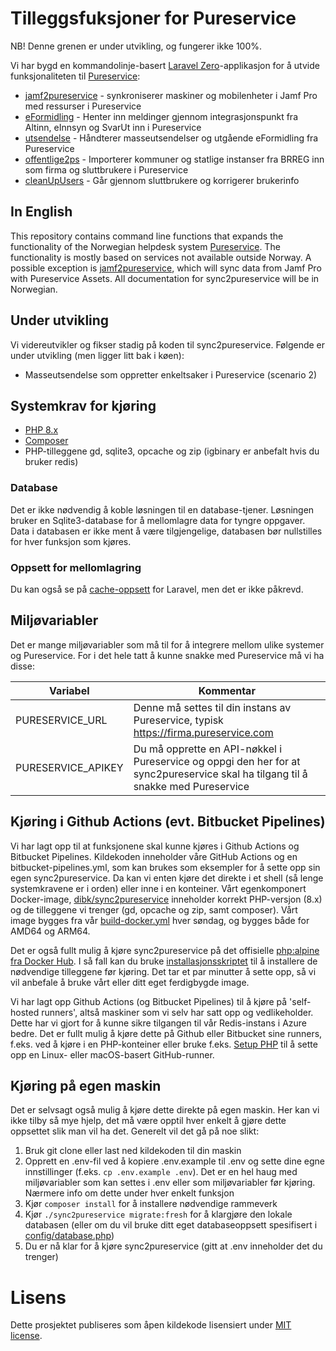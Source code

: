# Tilleggsfuksjoner for Pureservice

NB! Denne grenen er under utvikling, og fungerer ikke 100%.

Vi har bygd en kommandolinje-basert [Laravel Zero](https://laravel-zero.com)-applikasjon for å utvide funksjonaliteten til [Pureservice](https://www.pureservice.com):

- [jamf2pureservice](docs/jamf2pureservice.md) - synkroniserer maskiner og mobilenheter i Jamf Pro med ressurser i Pureservice
- [eFormidling](docs/eformidling.md) - Henter inn meldinger gjennom integrasjonspunkt fra Altinn, eInnsyn og SvarUt inn i Pureservice
- [utsendelse](docs/utsendelse.md) - Håndterer masseutsendelser og utgående eFormidling fra Pureservice
- [offentlige2ps](docs/offentlige2ps.md) - Importerer kommuner og statlige instanser fra BRREG inn som firma og sluttbrukere i Pureservice
- [cleanUpUsers](docs/cleanupusers.md) - Går gjennom sluttbrukere og korrigerer brukerinfo

## In English

This repository contains command line functions that expands the functionality of the Norwegian helpdesk system [Pureservice](https://www.pureservice.com). The functionality is mostly based on services not available outside Norway. A possible exception is [jamf2pureservice](docs/jamf2pureservice.md), which will sync data from Jamf Pro with Pureservice Assets. All documentation for sync2pureservice will be in Norwegian.

## Under utvikling

Vi videreutvikler og fikser stadig på koden til sync2pureservice. Følgende er under utvikling (men ligger litt bak i køen):

- Masseutsendelse som oppretter enkeltsaker i Pureservice (scenario 2)

## Systemkrav for kjøring

- [PHP 8.x](https://php.net)
- [Composer](https://getcomposer.org/)
- PHP-tilleggene gd, sqlite3, opcache og zip (igbinary er anbefalt hvis du bruker redis)

### Database

Det er ikke nødvendig å koble løsningen til en database-tjener. Løsningen bruker en Sqlite3-database for å mellomlagre data for tyngre oppgaver. Data i databasen er ikke ment å være tilgjengelige, databasen bør nullstilles for hver funksjon som kjøres. 

### Oppsett for mellomlagring

Du kan også se på [cache-oppsett](docs/caching.md) for Laravel, men det er ikke påkrevd.

## Miljøvariabler

Det er mange miljøvariabler som må til for å integrere mellom ulike systemer og Pureservice. For i det hele tatt å kunne snakke med Pureservice må vi ha disse:

| Variabel | Kommentar |
|----|----|
| PURESERVICE_URL | Denne må settes til din instans av Pureservice, typisk https://firma.pureservice.com |
| PURESERVICE_APIKEY | Du må opprette en API-nøkkel i Pureservice og oppgi den her for at sync2pureservice skal ha tilgang til å snakke med Pureservice |



## Kjøring i Github Actions (evt. Bitbucket Pipelines)

Vi har lagt opp til at funksjonene skal kunne kjøres i Github Actions og Bitbucket Pipelines. Kildekoden inneholder våre GitHub Actions og en bitbucket-pipelines.yml, som kan brukes som eksempler for å sette opp sin egen sync2pureservice. Da kan vi enten kjøre det direkte i et shell (så lenge systemkravene er i orden) eller inne i en konteiner. Vårt egenkomponert Docker-image, [dibk/sync2pureservice](https://hub.docker.com/r/dibk/sync2pureservice) inneholder korrekt PHP-versjon (8.x) og de tilleggene vi trenger (gd, opcache og zip, samt composer). Vårt image bygges fra vår [build-docker.yml](.github/workflows/build-docker.yml) hver søndag, og bygges både for AMD64 og ARM64.

Det er også fullt mulig å kjøre sync2pureservice på det offisielle [php:alpine fra Docker Hub](https://hub.docker.com/_/php). I så fall kan du bruke [installasjonsskriptet](scripts/php-install-alpine.sh) til å installere de nødvendige tilleggene før kjøring. Det tar et par minutter å sette opp, så vi vil anbefale å bruke vårt eller ditt eget ferdigbygde image.

Vi har lagt opp Github Actions (og Bitbucket Pipelines) til å kjøre på 'self-hosted runners', altså maskiner som vi selv har satt opp og vedlikeholder. Dette har vi gjort for å kunne sikre tilgangen til vår Redis-instans i Azure bedre. Det er fullt mulig å kjøre dette på Github eller Bitbucket sine runners, f.eks. ved å kjøre i en PHP-konteiner eller bruke f.eks. [Setup PHP](https://github.com/marketplace/actions/setup-php-action) til å sette opp en Linux- eller macOS-basert GitHub-runner.

## Kjøring på egen maskin

Det er selvsagt også mulig å kjøre dette direkte på egen maskin. Her kan vi ikke tilby så mye hjelp, det må være opptil hver enkelt å gjøre dette oppsettet slik man vil ha det. Generelt vil det gå på noe slikt:

1. Bruk git clone eller last ned kildekoden til din maskin
1. Opprett en .env-fil ved å kopiere .env.example til .env og sette dine egne innstillinger (f.eks. `cp .env.example .env`). Det er en hel haug med miljøvariabler som kan settes i .env eller som miljøvariabler før kjøring. Nærmere info om dette under hver enkelt funksjon
1. Kjør `composer install` for å installere nødvendige rammeverk
1. Kjør `./sync2pureservice migrate:fresh` for å klargjøre den lokale databasen (eller om du vil bruke ditt eget databaseoppsett spesifisert i [config/database.php](config/database.php))
1. Du er nå klar for å kjøre sync2pureservice (gitt at .env inneholder det du trenger)

# Lisens
Dette prosjektet publiseres som åpen kildekode lisensiert under [MIT license](https://opensource.org/licenses/MIT).
